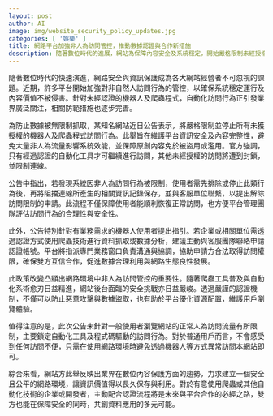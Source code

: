 ```yaml
---
layout: post
author: AI
image: img/website_security_policy_updates.jpg
categories: [ '娛樂' ]
title: 網路平台加強非人為訪問管控，推動數據認證與合作新措施
description: 隨著數位時代的進展，網站為保障內容安全及系統穩定，開始嚴格限制未經授權的爬蟲與機器人，並設立認證機制促進企業合作，營造安全公平的網路環境。"
---
```

隨著數位時代的快速演進，網路安全與資訊保護成為各大網站經營者不可忽視的課題。近期，許多平台開始加強對非自然人訪問行為的管控，以確保系統穩定運行及內容價值不被侵害。針對未經認證的機器人及爬蟲程式，自動化訪問行為正引發業界廣泛關注，相關防範措施也逐步完善。

為防止數據被無限制抓取，某知名網站近日公告表示，將嚴格限制並停止所有未獲授權的機器人及爬蟲程式訪問行為。此舉旨在維護平台資訊安全及內容完整性，避免大量非人為流量影響系統效能，並保障原創內容免於被盜用或濫用。官方強調，只有經過認證的自動化工具才可繼續進行訪問，其他未經授權的訪問將遭到封鎖，並限制連線。

公告中指出，若發現系統因非人為訪問行為被限制，使用者需先排除或停止此類行為後，再將阻擋連線所產生的相關資訊記錄保存，並與客服單位聯繫，以提出解除訪問限制的申請。此流程不僅保障使用者能順利恢復正常訪問，也方便平台管理團隊評估訪問行為的合理性與安全性。

此外，公告特別針對有業務需求的機器人使用者提出指引。若企業或相關單位需透過認證方式使用爬蟲技術進行資料抓取或數據分析，建議主動與客服團隊聯絡申請認證帳號。平台將指派專門業務窗口負責溝通與協調，協助申請方合法取得訪問權限，確保雙方互信合作，促進數據合理利用與網路生態良性發展。

此政策改變凸顯出網路環境中非人為訪問管控的重要性。隨著爬蟲工具普及與自動化系術愈刃日益精進，網站後台面臨的安全挑戰亦日益嚴峻。透過嚴謹的認證機制，不僅可以防止惡意攻擊與數據盜取，也有助於平台優化資源配置，維護用戶瀏覽體驗。

值得注意的是，此次公告未針對一般使用者瀏覽網站的正常人為訪問流量有所限制，主要鎖定自動化工具及程式碼驅動的訪問行為。對於普通用戶而言，不會感受到任何訪問不便，只需在使用網路環境時避免透過機器人等方式異常訪問本網站即可。

綜合來看，網站方此舉反映出業界在數位內容保護方面的趨勢，力求建立一個安全且公平的網路環境，讓資訊價值得以長久保存與利用。對於有意使用爬蟲或其他自動化技術的企業或開發者，主動配合認證流程將是未來與平台合作的必經之路，雙方也能在保障安全的同時，共創資料應用的多元可能。